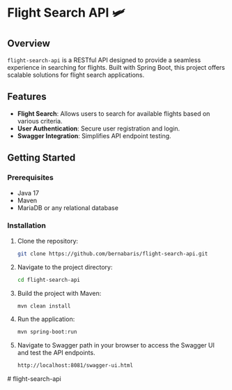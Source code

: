 # Flight Search API 🛩️

## Overview


`flight-search-api` is a RESTful API designed to provide a seamless experience in searching for flights. Built with Spring Boot, this project offers scalable solutions for flight search applications.
## Features

- **Flight Search**: Allows users to search for available flights based on various criteria.
- **User Authentication**: Secure user registration and login.
- **Swagger Integration**: Simplifies API endpoint testing.

## Getting Started

### Prerequisites

- Java 17
- Maven
- MariaDB or any relational database

### Installation

1. Clone the repository:
   ```bash
   git clone https://github.com/bernabaris/flight-search-api.git
2. Navigate to the project directory:
   ```sh
   cd flight-search-api
3. Build the project with Maven:
   ```sh
   mvn clean install
4. Run the application:
   ```sh
   mvn spring-boot:run
5. Navigate to Swagger path in your browser to access the Swagger UI and test the API endpoints.
   ```bash
   http://localhost:8081/swagger-ui.html
   ```

#   f l i g h t - s e a r c h - a p i 
 
 
